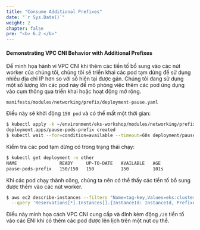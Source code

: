 ```yaml
---
title: "Consume Additional Prefixes"
date: "`r Sys.Date()`"
weight: 2
chapter: false
pre: "<b> 6.2 </b>"
---
```


#### Demonstrating VPC CNI Behavior with Additional Prefixes

Để minh họa hành vi VPC CNI khi thêm các tiền tố bổ sung vào các nút worker của chúng tôi, chúng tôi sẽ triển khai các pod tạm dừng để sử dụng nhiều địa chỉ IP hơn so với số hiện tại được gán. Chúng tôi đang sử dụng một số lượng lớn các pod này để mô phỏng việc thêm các pod ứng dụng vào cụm thông qua triển khai hoặc hoạt động mở rộng.

```file
manifests/modules/networking/prefix/deployment-pause.yaml
```

Điều này sẽ khởi động `150 pod` và có thể mất một thời gian:

```bash
$ kubectl apply -k ~/environment/eks-workshop/modules/networking/prefix
deployment.apps/pause-pods-prefix created
$ kubectl wait --for=condition=available --timeout=60s deployment/pause-pods-prefix -n other
```

Kiểm tra các pod tạm dừng có trong trạng thái chạy:

```bash
$ kubectl get deployment -n other
NAME                READY     UP-TO-DATE   AVAILABLE   AGE
pause-pods-prefix   150/150   150          150         101s
```

Khi các pod chạy thành công, chúng ta nên có thể thấy các tiền tố bổ sung được thêm vào các nút worker.

```bash
$ aws ec2 describe-instances --filters "Name=tag-key,Values=eks:cluster-name" "Name=tag-value,Values=${EKS_CLUSTER_NAME}" \
  --query 'Reservations[*].Instances[].{InstanceId: InstanceId, Prefixes: NetworkInterfaces[].Ipv4Prefixes[]}'
```

Điều này minh họa cách VPC CNI cung cấp và đính kèm động `/28` tiền tố vào các ENI khi có thêm các pod được lên lịch trên một nút cụ thể.
